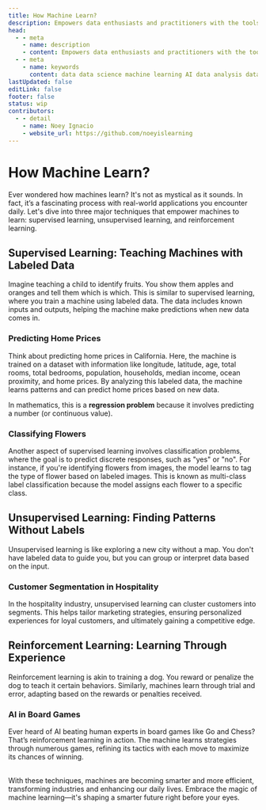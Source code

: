 ```yaml
---
title: How Machine Learn?
description: Empowers data enthusiasts and practitioners with the tools and knowledge to unlock the potential of data.
head:
  - - meta
    - name: description
    - content: Empowers data enthusiasts and practitioners with the tools and knowledge to unlock the potential of data.
  - - meta
    - name: keywords
      content: data data science machine learning AI data analysis data-driven data enthusiasts data practitioners
lastUpdated: false
editLink: false
footer: false
status: wip
contributors:
  - - detail
    - name: Noey Ignacio
    - website_url: https://github.com/noeyislearning
---
```


# How Machine Learn?

Ever wondered how machines learn? It's not as mystical as it sounds. In fact, it’s a fascinating process with real-world applications you encounter daily. Let's dive into three major techniques that empower machines to learn: supervised learning, unsupervised learning, and reinforcement learning.

## Supervised Learning: Teaching Machines with Labeled Data

Imagine teaching a child to identify fruits. You show them apples and oranges and tell them which is which. This is similar to supervised learning, where you train a machine using labeled data. The data includes known inputs and outputs, helping the machine make predictions when new data comes in.

### Predicting Home Prices

Think about predicting home prices in California. Here, the machine is trained on a dataset with information like longitude, latitude, age, total rooms, total bedrooms, population, households, median income, ocean proximity, and home prices. By analyzing this labeled data, the machine learns patterns and can predict home prices based on new data.

In mathematics, this is a **regression problem** because it involves predicting a number (or continuous value).

### Classifying Flowers

Another aspect of supervised learning involves classification problems, where the goal is to predict discrete responses, such as "yes" or "no". For instance, if you're identifying flowers from images, the model learns to tag the type of flower based on labeled images. This is known as multi-class label classification because the model assigns each flower to a specific class.

## Unsupervised Learning: Finding Patterns Without Labels

Unsupervised learning is like exploring a new city without a map. You don't have labeled data to guide you, but you can group or interpret data based on the input.

### Customer Segmentation in Hospitality

In the hospitality industry, unsupervised learning can cluster customers into segments. This helps tailor marketing strategies, ensuring personalized experiences for loyal customers, and ultimately gaining a competitive edge.

## Reinforcement Learning: Learning Through Experience

Reinforcement learning is akin to training a dog. You reward or penalize the dog to teach it certain behaviors. Similarly, machines learn through trial and error, adapting based on the rewards or penalties received.

### AI in Board Games

Ever heard of AI beating human experts in board games like Go and Chess? That’s reinforcement learning in action. The machine learns strategies through numerous games, refining its tactics with each move to maximize its chances of winning.

<br />
With these techniques, machines are becoming smarter and more efficient, transforming industries and enhancing our daily lives. Embrace the magic of machine learning—it's shaping a smarter future right before your eyes.
